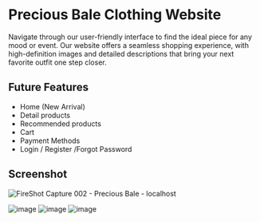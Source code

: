 # Precious Bale Clothing Website

Navigate through our user-friendly interface to find the ideal piece for any mood or event. Our website offers a seamless shopping experience, with high-definition images and detailed descriptions that bring your next favorite outfit one step closer.

## Future Features
* Home (New Arrival)
* Detail products
* Recommended products
* Cart
* Payment Methods
* Login / Register /Forgot Password

## Screenshot 


![FireShot Capture 002 - Precious Bale - localhost](https://github.com/JheremeiArciaga/ecommerce-website/assets/92977447/36c17da2-4a46-46ee-a43a-e3badc17f9f6)

![image](https://github.com/JheremeiArciaga/ecommerce-website/assets/92977447/4fc9cdf2-612e-4d50-b5b2-afc0ab8afd48)
![image](https://github.com/JheremeiArciaga/ecommerce-website/assets/92977447/444aaf3b-5302-4236-9574-08bc0d81eebc)
![image](https://github.com/JheremeiArciaga/ecommerce-website/assets/92977447/f2ed2d41-7a6e-4141-bdb7-70aaef76a67d)






